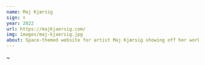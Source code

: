 ```yaml
---
name: Maj Kjærsig
sign: 𖠷
year: 2022
url: https://majkjaersig.com/
img: images/maj-kjaersig.jpg
about: Space-themed website for artist Maj Kjærsig showing off her work
---
```

~